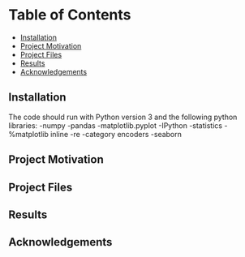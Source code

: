 # Table of Contents
- [Installation](#i)
- [Project Motivation](#pm)
- [Project Files](#pf)
- [Results](#r)
- [Acknowledgements](#a)

## Installation <a name="i"></a>
The code should run with Python version 3 and the following python libraries:
-numpy
-pandas
-matplotlib.pyplot
-IPython
-statistics
-%matplotlib inline
-re
-category encoders
-seaborn


## Project Motivation <a name="pm"></a>

## Project Files <a name="pf"></a>

## Results <a name="r"></a>

## Acknowledgements <a name="a"></a>
